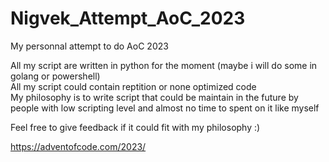 # Nigvek_Attempt_AoC_2023
My personnal attempt to do AoC 2023

All my script are written in python for the moment (maybe i will do some in golang or powershell)\
All my script could contain reptition or none optimized code\
My philosophy is to write script that could be maintain in the future by people with low scripting level and almost no time to spent on it like myself

Feel free to give feedback if it could fit with my philosophy :)

https://adventofcode.com/2023/